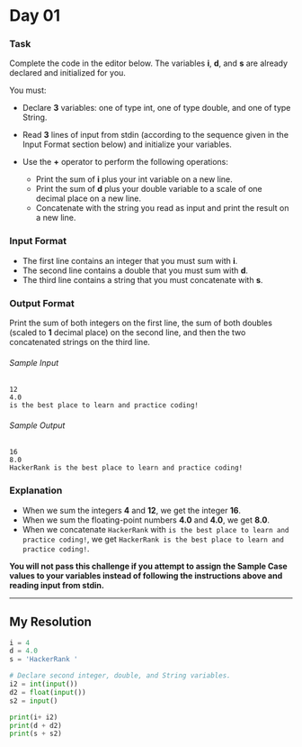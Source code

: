 # Day 01

### Task
Complete the code in the editor below. The variables **i**, **d**, and **s** are already declared and initialized for you.

You must:

- Declare **3** variables: one of type int, one of type double, and one of type String.
- Read **3** lines of input from stdin (according to the sequence given in the Input Format section below) and initialize your  variables.

- Use the **+** operator to perform the following operations:
      
  - Print the sum of **i** plus your int variable on a new line.
  - Print the sum of **d** plus your double variable to a scale of one decimal place on a new line.
  - Concatenate  with the string you read as input and print the result on a new line.
      
### Input Format

- The first line contains an integer that you must sum with **i**.
- The second line contains a double that you must sum with **d**.
- The third line contains a string that you must concatenate with **s**.

### Output Format

Print the sum of both integers on the first line, the sum of both doubles (scaled to **1** decimal place) on the second line, and then the two concatenated strings on the third line.

###### Sample Input

    12
    4.0
    is the best place to learn and practice coding!

###### Sample Output

    16
    8.0
    HackerRank is the best place to learn and practice coding!
    
### Explanation

- When we sum the integers **4** and **12**, we get the integer **16**.
- When we sum the floating-point numbers **4.0** and **4.0**, we get **8.0**.
- When we concatenate ``HackerRank`` with ``is the best place to learn and practice coding!``, we get ``HackerRank is the best place to learn and practice coding!``.

**You will not pass this challenge if you attempt to assign the Sample Case values to your variables instead of following the instructions above and reading input from stdin.**

-----

## My Resolution

```python
i = 4
d = 4.0
s = 'HackerRank '

# Declare second integer, double, and String variables.
i2 = int(input())
d2 = float(input())
s2 = input()

print(i+ i2)
print(d + d2)
print(s + s2)
```
